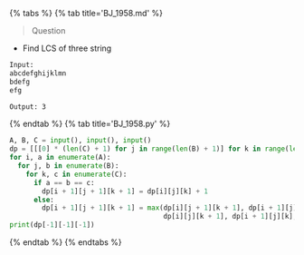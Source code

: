 {% tabs %}
{% tab title='BJ_1958.md' %}

> Question

* Find LCS of three string

```txt
Input:
abcdefghijklmn
bdefg
efg

Output: 3
```

{% endtab %}
{% tab title='BJ_1958.py' %}

```py
A, B, C = input(), input(), input()
dp = [[[0] * (len(C) + 1) for j in range(len(B) + 1)] for k in range(len(A) + 1)]
for i, a in enumerate(A):
  for j, b in enumerate(B):
    for k, c in enumerate(C):
      if a == b == c:
        dp[i + 1][j + 1][k + 1] = dp[i][j][k] + 1
      else:
        dp[i + 1][j + 1][k + 1] = max(dp[i][j + 1][k + 1], dp[i + 1][j][k + 1], dp[i + 1][j + 1][k], \
                                      dp[i][j][k + 1], dp[i + 1][j][k], dp[i][j + 1][k])
print(dp[-1][-1][-1])
```

{% endtab %}
{% endtabs %}
